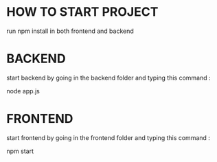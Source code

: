 # HOW TO START PROJECT
run npm install in both frontend and backend<br/>
# BACKEND
start backend by going in the backend folder and typing this command :<br/>

node app.js

# FRONTEND
start frontend by going in the frontend folder and typing this command :<br/>

npm start